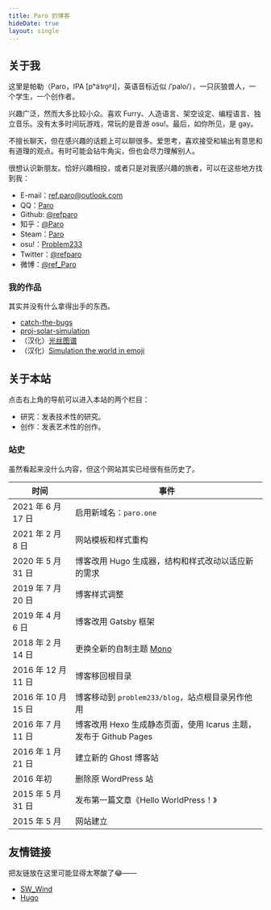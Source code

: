 ```yaml
---
title: Paro 的博客
hideDate: true
layout: single
---
```


## 关于我

这里是帕勒（Paro，IPA <ipa>[pʰä˦ɾo̞ᵝ˩]</ipa>，英语音标近似 <ipa>/ˈpalo/</ipa>），一只灰狼兽人，一个学生，一个创作者。

兴趣广泛，然而大多比较小众。喜欢 Furry、人造语言、架空设定、编程语言、独立音乐。没有太多时间玩游戏，常玩的是音游 osu!。最后，如你所见，是 gay。

不擅长聊天，但在感兴趣的话题上可以聊很多。爱思考，喜欢接受和输出有意思和有道理的观点。有时可能会钻牛角尖，但也会尽力理解别人。

很想认识新朋友。恰好兴趣相投，或者只是对我感兴趣的旅者，可以在这些地方找到我：

- E-mail：[ref.paro@outlook.com](mailto:ref.paro@outlook.com)
- QQ：[Paro](https://qm.qq.com/cgi-bin/qm/qr?k=hFVmcaXe8aYvA1rkKg_D0JQode5z-D_C&noverify=0)
- Github: [@refparo](https://github.com/refparo)
- 知乎：[@Paro](https://zhihu.com/people/paro_ci)
- Steam：[Paro](https://steamcommunity.com/id/refparo)
- osu!：[Problem233](https://osu.ppy.sh/users/5931775)
- Twitter：[@refparo](https://twitter.com/refparo)
- 微博：[@ref_Paro](https://weibo.com/refparo)

### 我的作品

其实并没有什么拿得出手的东西。

- [catch-the-bugs](https://refparo.github.io/catch-the-bugs/)
- [proj-solar-simulation](https://refparo.github.io/proj-solar-simulation/)
- （汉化）[光丝图谱](https://refparo.github.io/silk/)
- （汉化）[Simulation the world in emoji](https://refparo.github.io/simulating/model/)

## 关于本站

点击右上角的导航可以进入本站的两个栏目：

- 研究：发表技术性的研究。
- 创作：发表艺术性的创作。

### 站史

虽然看起来没什么内容，但这个网站其实已经很有些历史了。

| 时间 | 事件 |
|-|-|
| 2021 年 6 月 17 日 | 启用新域名：`paro.one` |
| 2021 年 2 月 8 日 | 网站模板和样式重构 |
| 2020 年 5 月 31 日 | 博客改用 Hugo 生成器，结构和样式改动以适应新的需求 |
| 2019 年 7 月 20 日 | 博客样式调整 |
| 2019 年 4 月 6 日 | 博客改用 Gatsby 框架 |
| 2018 年 2 月 14 日 | 更换全新的自制主题 [Mono](https://github.com/refparo/mono) |
| 2016 年 12 月 11 日 | 博客移回根目录 |
| 2016 年 10 月 15 日 | 博客移动到 `problem233/blog`，站点根目录另作他用 |
| 2016 年 7 月 11 日 | 博客改用 Hexo 生成静态页面，使用 Icarus 主题，发布于 Github Pages |
| 2016 年 1 月 21 日 | 建立新的 Ghost 博客站 |
| 2016 年初 | 删除原 WordPress 站 |
| 2015 年 5 月 31 日 | 发布第一篇文章《Hello WorldPress！》 |
| 2015 年 5 月 | 网站建立 |

## 友情链接

把友链放在这里可能显得太寒酸了😂——

- [SW_Wind](https://swwind.me/)
- [Hugo](https://gohugo.io/)
